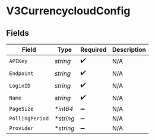 # V3CurrencycloudConfig


## Fields

| Field              | Type               | Required           | Description        |
| ------------------ | ------------------ | ------------------ | ------------------ |
| `APIKey`           | *string*           | :heavy_check_mark: | N/A                |
| `Endpoint`         | *string*           | :heavy_check_mark: | N/A                |
| `LoginID`          | *string*           | :heavy_check_mark: | N/A                |
| `Name`             | *string*           | :heavy_check_mark: | N/A                |
| `PageSize`         | **int64*           | :heavy_minus_sign: | N/A                |
| `PollingPeriod`    | **string*          | :heavy_minus_sign: | N/A                |
| `Provider`         | **string*          | :heavy_minus_sign: | N/A                |